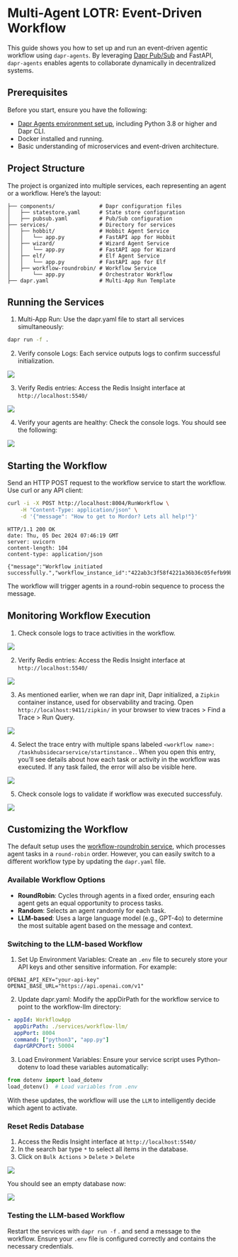 # Multi-Agent LOTR: Event-Driven Workflow

This guide shows you how to set up and run an event-driven agentic workflow using `dapr-agents`. By leveraging [Dapr Pub/Sub](https://docs.dapr.io/developing-applications/building-blocks/pubsub/pubsub-overview/) and FastAPI, `dapr-agents` enables agents to collaborate dynamically in decentralized systems.

## Prerequisites

Before you start, ensure you have the following:

* [Dapr Agents environment set up](https://cyb3rward0g.github.io/floki/home/installation/), including Python 3.8 or higher and Dapr CLI.
* Docker installed and running.
* Basic understanding of microservices and event-driven architecture.

## Project Structure

The project is organized into multiple services, each representing an agent or a workflow. Here’s the layout:

```
├── components/              # Dapr configuration files
│   ├── statestore.yaml      # State store configuration
│   ├── pubsub.yaml          # Pub/Sub configuration
├── services/                # Directory for services
│   ├── hobbit/              # Hobbit Agent Service
│   │   └── app.py           # FastAPI app for Hobbit
│   ├── wizard/              # Wizard Agent Service
│   │   └── app.py           # FastAPI app for Wizard
│   ├── elf/                 # Elf Agent Service
│   │   └── app.py           # FastAPI app for Elf
│   ├── workflow-roundrobin/ # Workflow Service
│       └── app.py           # Orchestrator Workflow
├── dapr.yaml                # Multi-App Run Template
```

## Running the Services

1. Multi-App Run: Use the dapr.yaml file to start all services simultaneously:

```bash
dapr run -f .
```

2. Verify console Logs: Each service outputs logs to confirm successful initialization.

![](../../docs/img/workflows_roundrobin_agent_initialization.png)

3. Verify Redis entries: Access the Redis Insight interface at `http://localhost:5540/`

![](../../docs/img/workflows_roundrobin_redis_agents_metadata.png)

4. Verify your agents are healthy: Check the console logs. You should see the following:

![](../../docs/img/workflows_roundrobin_agents_health.png)

## Starting the Workflow

Send an HTTP POST request to the workflow service to start the workflow. Use curl or any API client:

```bash
curl -i -X POST http://localhost:8004/RunWorkflow \
    -H "Content-Type: application/json" \
    -d '{"message": "How to get to Mordor? Lets all help!"}'
```

```
HTTP/1.1 200 OK
date: Thu, 05 Dec 2024 07:46:19 GMT
server: uvicorn
content-length: 104
content-type: application/json

{"message":"Workflow initiated successfully.","workflow_instance_id":"422ab3c3f58f4221a36b36c05fefb99b"}
```

The workflow will trigger agents in a round-robin sequence to process the message.

## Monitoring Workflow Execution

1. Check console logs to trace activities in the workflow.

![](../../docs/img/workflows_roundrobin_console_logs_activities.png)

2. Verify Redis entries: Access the Redis Insight interface at `http://localhost:5540/`

![](../../docs/img/workflows_roundrobin_redis_broadcast_channel.png)

3. As mentioned earlier, when we ran dapr init, Dapr initialized, a `Zipkin` container instance, used for observability and tracing. Open `http://localhost:9411/zipkin/` in your browser to view traces > Find a Trace > Run Query.

![](../../docs/img/workflows_roundrobin_zipkin_portal.png)

4. Select the trace entry with multiple spans labeled `<workflow name>: /taskhubsidecarservice/startinstance.`. When you open this entry, you’ll see details about how each task or activity in the workflow was executed. If any task failed, the error will also be visible here.

![](../../docs/img/workflows_roundrobin_zipkin_spans.png)

5. Check console logs to validate if workflow was executed successfuly.

![](../../docs/img/workflows_roundrobin_console_logs_complete.png)

## Customizing the Workflow

The default setup uses the [workflow-roundrobin service](services/workflow-roundrobin/app.py), which processes agent tasks in a `round-robin` order. However, you can easily switch to a different workflow type by updating the `dapr.yaml` file.

### Available Workflow Options

* **RoundRobin**: Cycles through agents in a fixed order, ensuring each agent gets an equal opportunity to process tasks.
* **Random**: Selects an agent randomly for each task.
* **LLM-based**: Uses a large language model (e.g., GPT-4o) to determine the most suitable agent based on the message and context.

### Switching to the LLM-based Workflow

1. Set Up Environment Variables: Create an `.env` file to securely store your API keys and other sensitive information. For example:

```
OPENAI_API_KEY="your-api-key"
OPENAI_BASE_URL="https://api.openai.com/v1"
```

2. Update dapr.yaml: Modify the appDirPath for the workflow service to point to the workflow-llm directory:

```yaml
- appId: WorkflowApp
  appDirPath: ./services/workflow-llm/
  appPort: 8004
  command: ["python3", "app.py"]
  daprGRPCPort: 50004
```

3. Load Environment Variables: Ensure your service script uses Python-dotenv to load these variables automatically:

```python
from dotenv import load_dotenv
load_dotenv()  # Load variables from .env
```

With these updates, the workflow will use the `LLM` to intelligently decide which agent to activate.

### Reset Redis Database

1. Access the Redis Insight interface at `http://localhost:5540/`
2. In the search bar type `*` to select all items in the database.
3. Click on `Bulk Actions` > `Delete` > `Delete`

![](../../docs/img/workflows_roundrobin_redis_reset.png)

You should see an empty database now:

![](../../docs/img/workflows_roundrobin_redis_empty.png)

### Testing the LLM-based Workflow

Restart the services with `dapr run -f` . and send a message to the workflow. Ensure your `.env` file is configured correctly and contains the necessary credentials.

